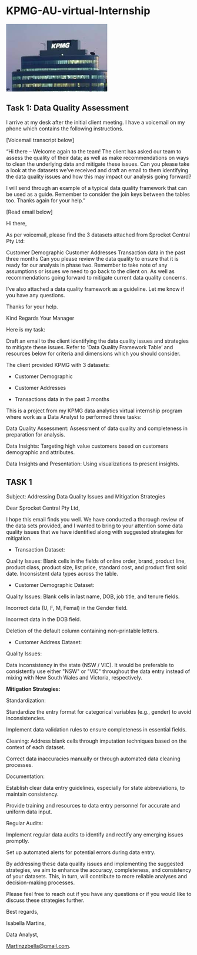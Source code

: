 # KPMG-AU-virtual-Internship

![](https://github.com/bellaTHEanalyst/KPMG-AU-virtual-Internship/blob/main/KpmgImage.jfif)

## Task 1: Data Quality Assessment

I arrive at my desk after the initial client meeting. I have a voicemail on my phone which contains the following instructions.

[Voicemail transcript below]
 

“Hi there – Welcome again to the team! The client has asked our team to assess the quality of their data; as well as make recommendations on ways to clean the underlying data and mitigate these issues.  Can you please take a look at the datasets we’ve received and draft an email to them identifying the data quality issues and how this may impact our analysis going forward?

I will send through an example of a typical data quality framework that can be used as a guide. Remember to consider the join keys between the tables too. Thanks again for your help.”


[Read email below]

Hi there,

As per voicemail, please find the 3 datasets attached from Sprocket Central Pty Ltd:

Customer Demographic 
Customer Addresses
Transaction data in the past three months
Can you please review the data quality to ensure that it is ready for our analysis in phase two. Remember to take note of any assumptions or issues we need to go back to the client on. As well as recommendations going forward to mitigate current data quality concerns.

I’ve also attached a data quality framework as a guideline. Let me know if you have any questions.

Thanks for your help.

Kind Regards
Your Manager


 

Here is my task:

Draft an email to the client identifying the data quality issues and strategies to mitigate these issues. Refer to ‘Data Quality Framework Table’ and resources below for criteria and dimensions which you should consider.

The client provided KPMG with 3 datasets:
- Customer Demographic

- Customer Addresses

- Transactions data in the past 3 months

This is a project from my KPMG data analytics virtual internship program where work as a Data Analyst to performed three tasks:

Data Quality Assessment: Assessment of data quality and completeness in preparation for analysis.

Data Insights: Targeting high value customers based on customers demographic and attributes.

Data Insights and Presentation: Using visualizations to present insights.

## TASK 1
 
Subject: Addressing Data Quality Issues and Mitigation Strategies

Dear Sprocket Central Pty Ltd,

I hope this email finds you well. We have conducted a thorough review of the data sets provided, and I wanted to bring to your attention some data quality issues that we have identified along with suggested strategies for mitigation.

- Transaction Dataset:

Quality Issues:
Blank cells in the fields of online order, brand, product line, product class, product size, list price, standard cost, and product first sold date.
Inconsistent data types across the table.

- Customer Demographic Dataset:

Quality Issues:
Blank cells in last name, DOB, job title, and tenure fields.

Incorrect data (U, F, M, Femal) in the Gender field.

Incorrect data in the DOB field.

Deletion of the default column containing non-printable letters.

- Customer Address Dataset:

Quality Issues:

Data inconsistency in the state (NSW / VIC). It would be preferable to consistently use either "NSW" or "VIC" throughout the data entry instead of mixing with New South Wales and Victoria, respectively.

**Mitigation Strategies:**

Standardization:

Standardize the entry format for categorical variables (e.g., gender) to avoid inconsistencies.

Implement data validation rules to ensure completeness in essential fields.

Cleaning:
Address blank cells through imputation techniques based on the context of each dataset.

Correct data inaccuracies manually or through automated data cleaning processes.

Documentation:

Establish clear data entry guidelines, especially for state abbreviations, to maintain consistency.

Provide training and resources to data entry personnel for accurate and uniform data input.

Regular Audits:

Implement regular data audits to identify and rectify any emerging issues promptly.

Set up automated alerts for potential errors during data entry.

By addressing these data quality issues and implementing the suggested strategies, we aim to enhance the accuracy, completeness, and consistency of your datasets. This, in turn, will contribute to more reliable analyses and decision-making processes.

Please feel free to reach out if you have any questions or if you would like to discuss these strategies further.

Best regards,

Isabella Martins,

Data Analyst,

Martinzzbella@gmail.com.
 
